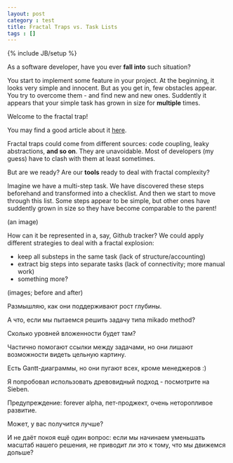 ```yaml
---
layout: post
category : test
title: Fractal Traps vs. Task Lists
tags : []
---
```

{% include JB/setup %}

As a software developer, have you ever __fall into__ such situation?

You start to implement some feature in your project.
At the beginning, it looks very simple and innocent.
But as you get in, few obstacles appear.
You try to overcome them - and find new and new ones.
Suddently it appears that your simple task has grown in size for **multiple** times.

Welcome to the fractal trap!

You may find a good article about it
[here](https://jessitron.com/2020/09/19/code-is-a-coastline/).

Fractal traps could come from different sources: code coupling, leaky abstractions, __and so on__.
They are unavoidable.
Most of developers (my guess) have to clash with them at least sometimes.

But are we ready?
Are our **tools** ready to deal with fractal complexity?

Imagine we have a multi-step task.
We have discovered these steps beforehand and transformed into a checklist.
And then we start to move through this list.
Some steps appear to be simple, but other ones have suddently grown in size so they have become comparable to the parent!

(an image)

How can it be represented in a, say, Github tracker?
We could apply different strategies to deal with a fractal explosion:

* keep all substeps in the same task (lack of structure/accounting)
* extract big steps into separate tasks (lack of connectivity; more manual work)
* something more?

(images; before and after)


Размышляю, как они поддерживают рост глубины.

А что, если мы пытаемся решить задачу типа mikado method?

Сколько уровней вложенности будет там?

Частично помогают ссылки между задачами, но они лишают возможности видеть цельную картину.

Есть Gantt-диаграммы, но они пугают всех, кроме менеджеров :)

Я попробовал использовать древовидный подход - посмотрите на Sieben.

Предупреждение: forever alpha, пет-проджект, очень неторопливое развитие.

Может, у вас получится лучше?

И не даёт покоя ещё один вопрос: если мы начинаем уменьшать масштаб нашего решения, не приводит ли это к тому, что мы движемся дольше?
